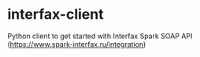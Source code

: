 # interfax-client
Python client to get started with Interfax Spark SOAP API (https://www.spark-interfax.ru/integration)
